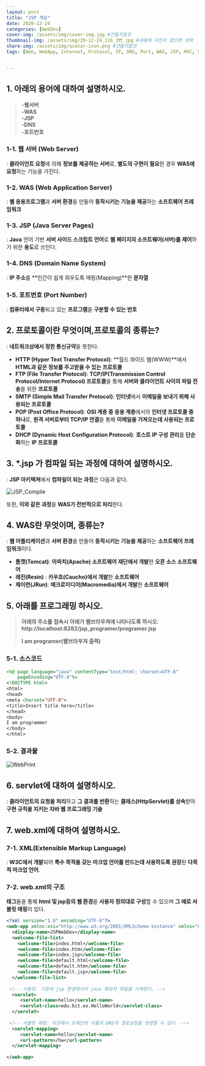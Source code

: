 ```yaml
---
layout: post
title: "JSP 개요"
date: 2020-12-24
categories: [WebDev]
cover-img: /assets/img/cover-img.jpg #건들지말것
thumbnail-img: /assets/img/20-12-24_116_3번.jpg #내용에 사진이 없으면 생략
share-img: /assets/img/avatar-icon.png #건들지말것
tags: [Web, WebApp, Internet, Protocol, IP, DNS, Port, WAS, JSP, MVC, Servlet]


---
```


## 1. 아래의 용어에 대하여 설명하시오.
> **-웹서버**  
> **-WAS**  
> **-JSP**  
> **-DNS**  
> **-포트번호**

### 1-1. 웹 서버 (Web Server) ###

: **클라이언트 요청**에 의해 **정보를 제공하는 서버**로, **별도의 구현이 필요**한 경우 **WAS에 요청**하는 기능을 가진다.

### 1-2. WAS (Web Application Server) ###

: **웹 응용프로그램**과 **서버 환경**을 만들어 **동작시키는 기능을 제공**하는 **소프트웨어 프레임워크**

### 1-3. JSP (Java Server Pages) ###

: **Java** 언어 기반 **서버 사이드 스크립트 언어**로 **웹 페이지의 소프트웨어(서버)를 제어**하기 위한 **용도**로 쓰인다.

### 1-4. DNS (Domain Name System) ###

: **IP 주소**를 **인간이 쉽게 외우도록 매핑(Mapping)**한 **문자열**

### 1-5. 포트번호 (Port Number) ###

: **컴퓨터에서 구동**되고 있는 **프로그램**을 **구분할 수 있는 번호**

## 2. 프로토콜이란 무엇이며,프로토콜의 종류는?

: **네트워크상에서 정한 통신규약**을 뜻한다.

- **HTTP (Hyper Text Transfer Protocol)**: **월드 와이드 웹(WWW)**에서 **HTML과 같은 정보를 주고받을 수 있는 프로토콜**
- **FTP (File Transfer Protocol)**: **TCP/IP(Transmission Control Protocol/Internet Protocol) 프로토콜**을 통해 **서버와 클라이언트 사이의 파일 전송**을 위한 **프로토콜**
- **SMTP (Simple Mail Transfer Protocol)**: **인터넷**에서 **이메일을 보내기 위해 사용되는 프로토콜**
- **POP (Post Office Protocol)**: **OSI 계층 중 응용 계층**에서의 **인터넷 프로토콜 중 하나**로, **원격 서버로부터 TCP/IP 연결**을 통해 **이메일을 가져오는데 사용되는 프로토콜**
- **DHCP (Dynamic Host Configuration Protocol)**: **호스트 IP 구성 관리**를 **단순화**하는 **IP 프로토콜**

## 3. *.jsp 가 컴파일 되는 과정에 대하여 설명하시오.

: **JSP 아키텍쳐**에서 **컴파일이 되는 과정**은 다음과 같다.

![JSP_Compile](/assets/img/20-12-24_116_3번.jpg)

또한, **이와 같은 과정**을 **WAS가 전반적으로 처리**한다.

## 4. WAS란 무엇이며, 종류는?

: **웹 어플리케이션**과 **서버 환경**을 만들어 **동작시키는 기능을 제공**하는 **소프트웨어 프레임워크**이다.

- **톰캣(Tomcat)**: **아파치(Apache) 소프트웨어 재단에서 개발**한 **오픈 소스 소프트웨어**
- **레진(Resin)** : **카우쵸(Caucho)에서 개발**한 **소프트웨어**
- **제이런(JRun)**: **매크로미디어(Macromedia)에서 개발**한 **소프트웨어**

## 5. 아래를 프로그래밍 하시오.

> **아래의 주소를 접속시 아래가 웹브라우져에 나타나도록 하시오.**
> **http://localhost:8282/jsp_programer/programer.jsp**
>
> **I am programer(웹브라우져 출력)**

### 5-1. 소스코드 ###

```jsp
<%@ page language="java" contentType="text/html; charset=UTF-8"
    pageEncoding="UTF-8"%>
<!DOCTYPE html>
<html>
<head>
<meta charset="UTF-8">
<title>Insert title here</title>
</head>
<body>
I am programmer
</body>
</html>
```

### 5-2. 결과물

![WebPrint](/assets/img/20-12-24_116_5번.jpg)

## 6. servlet에 대하여 설명하시오. ##

: **클라이언트의 요청을 처리**하고 **그 결과를 반환**하는 **클래스(HttpServlet)를 상속**받아 **구현 규칙을 지키는 자바 웹 프로그래밍 기술**

## 7. web.xml에 대하여 설명하시오. ##

### 7-1. XML(Extensible Markup Language) ###

: **W3C에서 개발**되어 **특수 목적을 갖는 마크업 언어를 만드는데 사용하도록 권장**된 **다목적 마크업 언어**.

### 7-2. web.xml의 구조 ###

**태그**들을 통해 **html 및 jsp등의 웹 환경**을 **사용자 정의대로 구성**할 수 있으며 **그 예로 서블릿 매핑**이 있다.

```xml
<?xml version="1.0" encoding="UTF-8"?>
<web-app xmlns:xsi="http://www.w3.org/2001/XMLSchema-instance" xmlns="http://xmlns.jcp.org/xml/ns/javaee" xsi:schemaLocation="http://xmlns.jcp.org/xml/ns/javaee http://xmlns.jcp.org/xml/ns/javaee/web-app_4_0.xsd" version="4.0">
  <display-name>JSPWebDev</display-name>
  <welcome-file-list>
    <welcome-file>index.html</welcome-file>
    <welcome-file>index.htm</welcome-file>
    <welcome-file>index.jsp</welcome-file>
    <welcome-file>default.html</welcome-file>
    <welcome-file>default.htm</welcome-file>
    <welcome-file>default.jsp</welcome-file>
  </welcome-file-list>
  
 <!-- 서블릿. 기존의 jsp 환경에서의 java 확장자 파일을 기재한다. --> 
  <servlet>
     <servlet-name>hello</servlet-name>
     <servlet-class>edu.bit.ex.HelloWorld</servlet-class>
  </servlet>
  
 <!-- 서블릿 매핑. 이곳에서 도메인의 이름과 DNS의 경로설정을 변경할 수 있다. --> 
  <servlet-mapping>
     <servlet-name>hello</servlet-name>
     <url-pattern>/hw</url-pattern>   
  </servlet-mapping>
  
</web-app>
```
